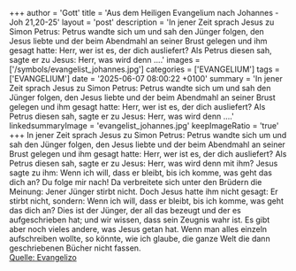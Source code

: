 +++
author = 'Gott'
title = 'Aus dem Heiligen Evangelium nach Johannes - Joh 21,20-25'
layout = 'post'
description = 'In jener Zeit sprach Jesus zu Simon Petrus: Petrus wandte sich um und sah den Jünger folgen, den Jesus liebte und der beim Abendmahl an seiner Brust gelegen und ihm gesagt hatte: Herr, wer ist es, der dich ausliefert? Als Petrus diesen sah, sagte er zu Jesus: Herr, was wird denn ....'
images = ['/symbols/evangelist_johannes.jpg']
categories = ['EVANGELIUM']
tags = ['EVANGELIUM']
date = '2025-06-07 08:00:22 +0100'
summary = 'In jener Zeit sprach Jesus zu Simon Petrus: Petrus wandte sich um und sah den Jünger folgen, den Jesus liebte und der beim Abendmahl an seiner Brust gelegen und ihm gesagt hatte: Herr, wer ist es, der dich ausliefert? Als Petrus diesen sah, sagte er zu Jesus: Herr, was wird denn ....'
linkedsummaryImage = 'evangelist_johannes.jpg'
keepImageRatio = 'true'
+++
In jener Zeit sprach Jesus zu Simon Petrus: Petrus wandte sich um und sah den Jünger folgen, den Jesus liebte und der beim Abendmahl an seiner Brust gelegen und ihm gesagt hatte: Herr, wer ist es, der dich ausliefert?
Als Petrus diesen sah, sagte er zu Jesus: Herr, was wird denn mit ihm?
Jesus sagte zu ihm: Wenn ich will, dass er bleibt, bis ich komme, was geht das dich an? Du folge mir nach!
Da verbreitete sich unter den Brüdern die Meinung: Jener Jünger stirbt nicht.<!--more--> Doch Jesus hatte ihm nicht gesagt: Er stirbt nicht, sondern: Wenn ich will, dass er bleibt, bis ich komme, was geht das dich an?
Dies ist der Jünger, der all das bezeugt und der es aufgeschrieben hat; und wir wissen, dass sein Zeugnis wahr ist.
Es gibt aber noch vieles andere, was Jesus getan hat. Wenn man alles einzeln aufschreiben wollte, so könnte, wie ich glaube, die ganze Welt die dann geschriebenen Bücher nicht fassen.<br> [Quelle: Evangelizo](https://evangeliumtagfuertag.org/DE/gospel)